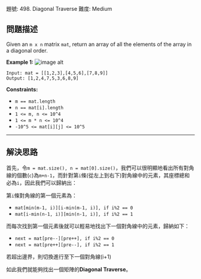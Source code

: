 題號: 498. Diagonal Traverse
難度: Medium

## 問題描述

Given an `m x n` matrix `mat`, return an array of all the elements of the array in a diagonal order.

**Example 1:**
![image alt](https://assets.leetcode.com/uploads/2021/04/10/diag1-grid.jpg)
```
Input: mat = [[1,2,3],[4,5,6],[7,8,9]]
Output: [1,2,4,7,5,3,6,8,9]
```
**Constraints:**

- `m == mat.length`
- `n == mat[i].length`
- `1 <= m, n <= 10^4`
- `1 <= m * n <= 10^4`
- `-10^5 <= mat[i][j] <= 10^5`

---
## 解決思路

首先，令`m = mat.size(), n = mat[0].size()`，我們可以很明顯地看出所有對角線的個數(`c`)為`m+n-1`，而針對第`i`條(從左上到右下)對角線中的元素，其座標總和必為`i`，因此我們可以歸納出：

第`i`條對角線的第一個元素為：

- `mat[min(m-1, i)][i-min(m-1, i)], if i%2 == 0`
- `mat[i-min(n-1, i)][min(n-1, i)], if i%2 == 1`

而每次找到第一個元素後就可以輕易地找出下一個對角線中的元素，歸納如下：

- `next = mat[pre--][pre++], if i%2 == 0`
- `next = mat[pre++][pre--], if i%2 == 1`

若超出邊界，則切換進行至下一個對角線(i+1)

如此我們就能夠找出一個矩陣的**Diagonal Traverse**。